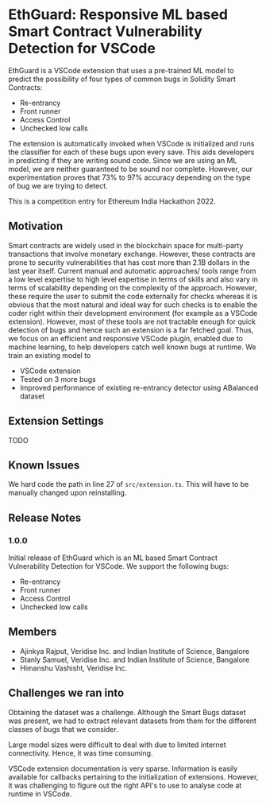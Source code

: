 # EthGuard: Responsive ML based Smart Contract Vulnerability Detection for VSCode

EthGuard is a VSCode extension that uses a pre-trained ML model to predict the possibility of four types of common bugs in Solidity Smart Contracts:
* Re-entrancy
* Front runner
* Access Control
* Unchecked low calls

The extension is automatically invoked when VSCode is initialized and runs the classifier for each of these bugs upon every save. This aids developers in predicting if they are writing sound code. Since we are using an ML model, we are neither guaranteed to be sound nor complete. However, our experimentation proves that 73% to 97% accuracy depending on the type of bug we are trying to detect.

This is a competition entry for Ethereum India Hackathon 2022.

## Motivation

Smart contracts are widely used in the blockchain space for multi-party transactions that involve monetary exchange. However, these contracts are prone to security vulnerabilities that has cost more than 2.1B dollars in the last year itself.
Current manual and automatic approaches/ tools range from a low level expertise to high level expertise in terms of skills and also vary in terms of scalability depending on the complexity of the approach.
However, these require the user to submit the code externally for checks whereas it is obvious that the most natural and ideal way for such checks is to enable the coder right within their development environment (for example as a VSCode extension). However, most of these tools are not tractable enough for quick detection of bugs and hence such an extension is a far fetched goal.
Thus, we focus on an efficient and responsive VSCode plugin, enabled due to machine learning, to help developers catch well known bugs at runtime. We train an existing model to 
* VSCode extension
* Tested on 3 more bugs
* Improved performance of existing re-entrancy detector using  ABalanced dataset

<!-- ## Results
TODO

## Features

Describe specific features of your extension including screenshots of your extension in action. Image paths are relative to this README file.

For example if there is an image subfolder under your extension project workspace:

\!\[feature X\]\(images/feature-x.png\)

> Tip: Many popular extensions utilize animations. This is an excellent way to show off your extension! We recommend short, focused animations that are easy to follow.

## Requirements

If you have any requirements or dependencies, add a section describing those and how to install and configure them. -->

## Extension Settings
TODO
<!-- Include if your extension adds any VS Code settings through the `contributes.configuration` extension point.

For example:

This extension contributes the following settings:

* `myExtension.enable`: Enable/disable this extension.
* `myExtension.thing`: Set to `blah` to do something. -->

## Known Issues

We hard code the path in line 27 of `src/extension.ts`. This will have to be manually changed upon reinstalling.

## Release Notes

### 1.0.0

Initial release of EthGuard which is an ML based Smart Contract Vulnerability Detection for VSCode. We support the following bugs:
* Re-entrancy
* Front runner
* Access Control
* Unchecked low calls

## Members

- Ajinkya Rajput, Veridise Inc. and Indian Institute of Science, Bangalore
- Stanly Samuel, Veridise Inc. and Indian Institute of Science, Bangalore
- Himanshu Vashisht, Veridise Inc.

## Challenges we ran into

Obtaining the dataset was a challenge. Although the Smart Bugs dataset was present, we had to extract relevant datasets from them for the different classes of bugs that we consider.

Large model sizes were difficult to deal with due to limited internet connectivity. Hence, it was time consuming.

VSCode extension documentation is very sparse. Information is easily available for callbacks pertaining to the initialization of extensions. However, it was challenging to figure out the right API's to use to analyse code at runtime in VSCode.
